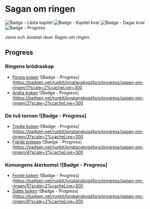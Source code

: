 # Sagan om ringen
![Badge - Lästa kapitel](https://badgen.net/github/closed-issues/jonatanskogsfors/sagan-om-ringen?label=Lästa%20kapitel&scale=2&acheLive=300)
![Badge - Kapitel kvar](https://badgen.net/github/open-issues/jonatanskogsfors/sagan-om-ringen?label=Kapitel%20kvar&scale=2&acheLive=300)
![Badge - Dagar kvar](https://badgen.net/runkit/jonatanskogsfors/dagar-kvar/2025-12-31?scale=2%cacheLive=300)
![Badge - Progress](https://badgen.net/runkit/jonatanskogsfors/ringen-progress?scale=2%cacheLive=300)

Jenni och Jonatan läser *Sagan om ringen*.

## Progress
### Ringens brödraskap
- [Första boken](https://github.com/jonatanskogsfors/sagan-om-ringen/milestone/1) ![Badge - Progress](https://badgen.net/runkit/jonatanskogsfors/progress/sagan-om-ringen/1?scale=2%cacheLive=300
- [Andra boken](https://github.com/jonatanskogsfors/sagan-om-ringen/milestone/2) ![Badge - Progress](https://badgen.net/runkit/jonatanskogsfors/progress/sagan-om-ringen/2?scale=2%cacheLive=300
### De två tornen ![Badge - Progress]
- [Tredje boken](https://github.com/jonatanskogsfors/sagan-om-ringen/milestone/3) ![Badge - Progress](https://badgen.net/runkit/jonatanskogsfors/progress/sagan-om-ringen/3?scale=2%cacheLive=300
- [Fjärde bokeen](https://github.com/jonatanskogsfors/sagan-om-ringen/milestone/4) ![Badge - Progress](https://badgen.net/runkit/jonatanskogsfors/progress/sagan-om-ringen/4?scale=2%cacheLive=300
### Konungens återkomst ![Badge - Progress]
- [Femte boken](https://github.com/jonatanskogsfors/sagan-om-ringen/milestone/5) ![Badge - Progress](https://badgen.net/runkit/jonatanskogsfors/progress/sagan-om-ringen/5?scale=2%cacheLive=300
- [Sjätte boken](https://github.com/jonatanskogsfors/sagan-om-ringen/milestone/6) ![Badge - Progress](https://badgen.net/runkit/jonatanskogsfors/progress/sagan-om-ringen/6?scale=2%cacheLive=300